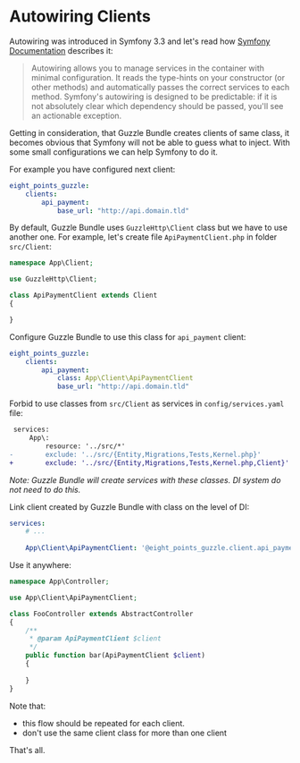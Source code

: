 # Autowiring Clients

Autowiring was introduced in Symfony 3.3 and let's read how [Symfony Documentation][1] describes it:

> Autowiring allows you to manage services in the container with minimal configuration. It reads the type-hints on your constructor (or other methods) and automatically passes the correct services to each method. Symfony's autowiring is designed to be predictable: if it is not absolutely clear which dependency should be passed, you'll see an actionable exception.

Getting in consideration, that Guzzle Bundle creates clients of same class, it becomes obvious that Symfony will not be able to guess what to inject.
With some small configurations we can help Symfony to do it. 

For example you have configured next client:

```yaml
eight_points_guzzle:
    clients:
        api_payment:
            base_url: "http://api.domain.tld"
```

By default, Guzzle Bundle uses `GuzzleHttp\Client` class but we have to use another one.
For example, let's create file `ApiPaymentClient.php` in folder `src/Client`:

```php
namespace App\Client;

use GuzzleHttp\Client;

class ApiPaymentClient extends Client
{

}
```

Configure Guzzle Bundle to use this class for `api_payment` client:

```yaml
eight_points_guzzle:
    clients:
        api_payment:
            class: App\Client\ApiPaymentClient
            base_url: "http://api.domain.tld"
```

Forbid to use classes from `src/Client` as services in `config/services.yaml` file:

```diff
 services:
     App\:
         resource: '../src/*'
-        exclude: '../src/{Entity,Migrations,Tests,Kernel.php}'
+        exclude: '../src/{Entity,Migrations,Tests,Kernel.php,Client}'
```
*Note: Guzzle Bundle will create services with these classes. DI system do not need to do this.*  

Link client created by Guzzle Bundle with class on the level of DI:

```yaml
services:
    # ...
       
    App\Client\ApiPaymentClient: '@eight_points_guzzle.client.api_payment'
```

Use it anywhere:

```php
namespace App\Controller;

use App\Client\ApiPaymentClient;

class FooController extends AbstractController
{
    /**
     * @param ApiPaymentClient $client
     */
    public function bar(ApiPaymentClient $client)
    {
    
    }
}
```

Note that:
 - this flow should be repeated for each client.
 - don't use the same client class for more than one client
 
That's all.
 
[1]: https://symfony.com/doc/current/service_container/autowiring.html
